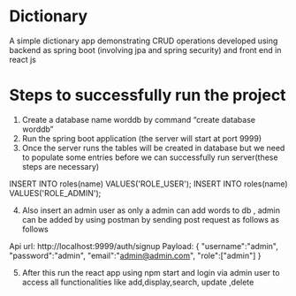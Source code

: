 # Dictionary
A simple dictionary app demonstrating CRUD operations developed using backend as spring boot (involving jpa and spring security) and front end in react js
# Steps to successfully run the project

1.	Create a database name worddb by command “create database worddb”
2.	Run the spring boot application (the server will start at port 9999)
3.	Once the server runs the tables will be created in database but we need to populate some entries before we can successfully run server(these steps are necessary)

INSERT INTO roles(name) VALUES('ROLE_USER');
INSERT INTO roles(name) VALUES('ROLE_ADMIN');

4.	Also insert an admin user as only a admin can add words to db , admin can be added by using postman by sending post request as follows as follows

Api url: http://localhost:9999/auth/signup
Payload: 
{
	"username":"admin",
	"password":"admin",
	"email":"admin@admin.com",
	"role":["admin"]
}

5.	After this run the react app using npm start and login via admin user to access all functionalities like add,display,search, update ,delete
